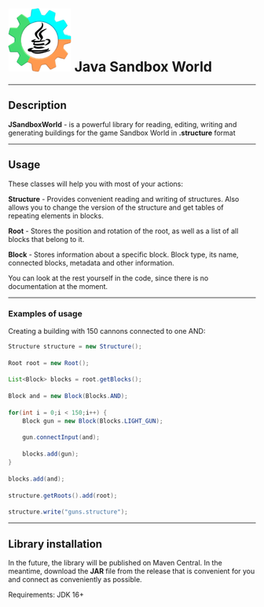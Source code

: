 # ![jsw](resources/icon128.png) Java Sandbox World

---

## Description

**JSandboxWorld** - is a powerful library for reading, editing, writing and generating buildings for the game
Sandbox World in **.structure** format

---

## Usage

These classes will help you with most of your actions:

**Structure** - Provides convenient reading and writing of structures.
Also allows you to change the version of the structure and get tables of
repeating elements in blocks.

**Root** - Stores the position and rotation of the root, as well as a list of all
blocks that belong to it.

**Block** - Stores information about a specific block. Block type, its
name, connected blocks, metadata and other information.

You can look at the rest yourself in the code, since there is no documentation
at the moment.

---

### Examples of usage

Creating a building with 150 cannons connected to one AND:

```java
Structure structure = new Structure();

Root root = new Root();

List<Block> blocks = root.getBlocks();

Block and = new Block(Blocks.AND);

for(int i = 0;i < 150;i++) {
    Block gun = new Block(Blocks.LIGHT_GUN);
    
    gun.connectInput(and);
    
    blocks.add(gun);
}

blocks.add(and);

structure.getRoots().add(root);

structure.write("guns.structure");
```

---

## Library installation

In the future, the library will be published on Maven Central. In the meantime,
download the **JAR** file from the release that is convenient for you and connect as
conveniently as possible.

Requirements: JDK 16+